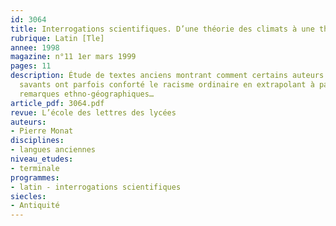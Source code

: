 ```yaml
---
id: 3064
title: Interrogations scientifiques. D’une théorie des climats à une théorie des races ?
rubrique: Latin [Tle]
annee: 1998
magazine: n°11 1er mars 1999
pages: 11
description: Étude de textes anciens montrant comment certains auteurs latins réputés
  savants ont parfois conforté le racisme ordinaire en extrapolant à partir de quelques
  remarques ethno-géographiques…
article_pdf: 3064.pdf
revue: L’école des lettres des lycées
auteurs:
- Pierre Monat
disciplines:
- langues anciennes
niveau_etudes:
- terminale
programmes:
- latin - interrogations scientifiques
siecles:
- Antiquité
---
```

